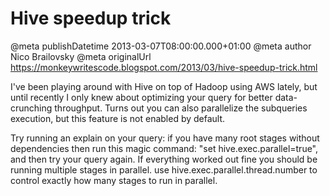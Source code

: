 # Hive speedup trick

@meta publishDatetime 2013-03-07T08:00:00.000+01:00
@meta author Nico Brailovsky
@meta originalUrl https://monkeywritescode.blogspot.com/2013/03/hive-speedup-trick.html

I've been playing around with Hive on top of Hadoop using AWS lately, but until recently I only knew about optimizing your query for better data-crunching throughput. Turns out you can also parallelize the subqueries execution, but this feature is not enabled by default.

Try running an explain on your query: if you have many root stages without dependencies then run this magic command: "set hive.exec.parallel=true", and then try your query again. If everything worked out fine you should be running multiple stages in parallel. use hive.exec.parallel.thread.number to control exactly how many stages to run in parallel.

